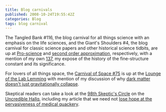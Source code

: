 ```yaml
---
title: Blog carnivals
published: 2008-10-24T19:55:42Z
categories: Blog
tags: blog carnival
---
```


The Tangled Bank #116, the blog carnival for all things science with an emphasis on the life sciences, and the Giant's Shoulders #4, the blog carnival for classic science papers and other historical science tidbits, are up at <a href="http://kriswager.blogspot.com/">Pro-science</a> and <a href="http://doctorsilence.blogspot.com/">second order approximation</a>, respectively, with a mention of my own <a href="/2008/10/137/">137</a>, my expose of the history of the fine-structure constant and its significance.

For lovers of all things space, the <a href="http://lablemminglounge.blogspot.com/2008/10/space-carnival-has-biggest-tent-this.html">Carnival of Space #75</a> is up at the <a href="http://lablemminglounge.blogspot.com/">Lounge of the Lab Lemming</a> with mention of my discussion of why <a href="/2008/09/why-dark-matter-is-more-diffuse-than-ordinary-matter/">dark matter doesn't just gravitationally collapse</a>.

Skeptical readers can take a look at the <a href="http://uncrediblehallq.net/blog/?p=180">98th Skeptic's Circle</a> on the <a href="http://uncrediblehallq.net/blog/">Uncredible Hallq</a>, including my article that we need not <a href="/2008/10/drowning-real-cures-among-quack-cures/">lose hope at the pervasiveness of medical quackery</a>.

